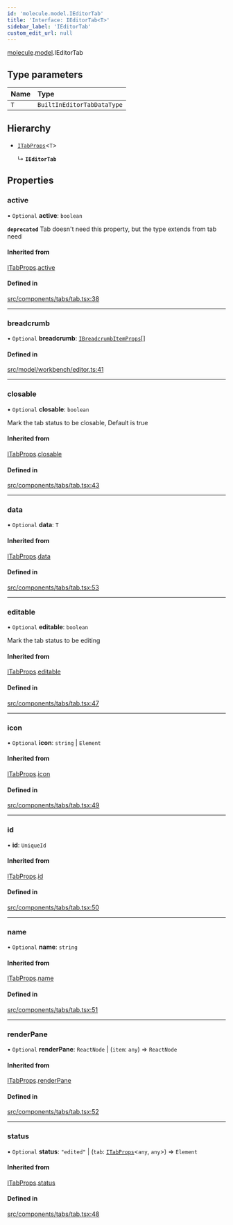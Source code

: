 ```yaml
---
id: 'molecule.model.IEditorTab'
title: 'Interface: IEditorTab<T>'
sidebar_label: 'IEditorTab'
custom_edit_url: null
---
```


[molecule](../namespaces/molecule).[model](../namespaces/molecule.model).IEditorTab

## Type parameters

| Name | Type                       |
| :--- | :------------------------- |
| `T`  | `BuiltInEditorTabDataType` |

## Hierarchy

-   [`ITabProps`](molecule.component.ITabProps)<`T`\>

    ↳ **`IEditorTab`**

## Properties

### active

• `Optional` **active**: `boolean`

**`deprecated`** Tab doesn't need this property, but the type extends from tab need

#### Inherited from

[ITabProps](molecule.component.ITabProps).[active](molecule.component.ITabProps#active)

#### Defined in

[src/components/tabs/tab.tsx:38](https://github.com/DTStack/molecule/blob/46c80551/src/components/tabs/tab.tsx#L38)

---

### breadcrumb

• `Optional` **breadcrumb**: [`IBreadcrumbItemProps`](molecule.component.IBreadcrumbItemProps)[]

#### Defined in

[src/model/workbench/editor.ts:41](https://github.com/DTStack/molecule/blob/46c80551/src/model/workbench/editor.ts#L41)

---

### closable

• `Optional` **closable**: `boolean`

Mark the tab status to be closable,
Default is true

#### Inherited from

[ITabProps](molecule.component.ITabProps).[closable](molecule.component.ITabProps#closable)

#### Defined in

[src/components/tabs/tab.tsx:43](https://github.com/DTStack/molecule/blob/46c80551/src/components/tabs/tab.tsx#L43)

---

### data

• `Optional` **data**: `T`

#### Inherited from

[ITabProps](molecule.component.ITabProps).[data](molecule.component.ITabProps#data)

#### Defined in

[src/components/tabs/tab.tsx:53](https://github.com/DTStack/molecule/blob/46c80551/src/components/tabs/tab.tsx#L53)

---

### editable

• `Optional` **editable**: `boolean`

Mark the tab status to be editing

#### Inherited from

[ITabProps](molecule.component.ITabProps).[editable](molecule.component.ITabProps#editable)

#### Defined in

[src/components/tabs/tab.tsx:47](https://github.com/DTStack/molecule/blob/46c80551/src/components/tabs/tab.tsx#L47)

---

### icon

• `Optional` **icon**: `string` \| `Element`

#### Inherited from

[ITabProps](molecule.component.ITabProps).[icon](molecule.component.ITabProps#icon)

#### Defined in

[src/components/tabs/tab.tsx:49](https://github.com/DTStack/molecule/blob/46c80551/src/components/tabs/tab.tsx#L49)

---

### id

• **id**: `UniqueId`

#### Inherited from

[ITabProps](molecule.component.ITabProps).[id](molecule.component.ITabProps#id)

#### Defined in

[src/components/tabs/tab.tsx:50](https://github.com/DTStack/molecule/blob/46c80551/src/components/tabs/tab.tsx#L50)

---

### name

• `Optional` **name**: `string`

#### Inherited from

[ITabProps](molecule.component.ITabProps).[name](molecule.component.ITabProps#name)

#### Defined in

[src/components/tabs/tab.tsx:51](https://github.com/DTStack/molecule/blob/46c80551/src/components/tabs/tab.tsx#L51)

---

### renderPane

• `Optional` **renderPane**: `ReactNode` \| (`item`: `any`) => `ReactNode`

#### Inherited from

[ITabProps](molecule.component.ITabProps).[renderPane](molecule.component.ITabProps#renderpane)

#### Defined in

[src/components/tabs/tab.tsx:52](https://github.com/DTStack/molecule/blob/46c80551/src/components/tabs/tab.tsx#L52)

---

### status

• `Optional` **status**: `"edited"` \| (`tab`: [`ITabProps`](molecule.component.ITabProps)<`any`, `any`\>) => `Element`

#### Inherited from

[ITabProps](molecule.component.ITabProps).[status](molecule.component.ITabProps#status)

#### Defined in

[src/components/tabs/tab.tsx:48](https://github.com/DTStack/molecule/blob/46c80551/src/components/tabs/tab.tsx#L48)
